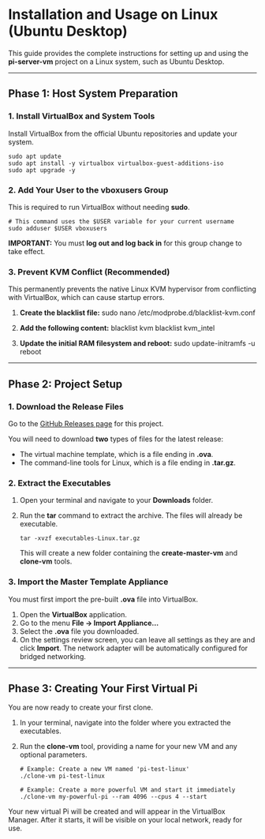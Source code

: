 # Installation and Usage on Linux (Ubuntu Desktop)

This guide provides the complete instructions for setting up and using the **pi-server-vm** project on a Linux system, such as Ubuntu Desktop.

---

## Phase 1: Host System Preparation

### 1. Install VirtualBox and System Tools

Install VirtualBox from the official Ubuntu repositories and update your system.

    sudo apt update
    sudo apt install -y virtualbox virtualbox-guest-additions-iso
    sudo apt upgrade -y

### 2. Add Your User to the vboxusers Group

This is required to run VirtualBox without needing **sudo**.

    # This command uses the $USER variable for your current username
    sudo adduser $USER vboxusers

**IMPORTANT:** You must **log out and log back in** for this group change to take effect.

### 3. Prevent KVM Conflict (Recommended)

This permanently prevents the native Linux KVM hypervisor from conflicting with VirtualBox, which can cause startup errors.

1.  **Create the blacklist file:**
        sudo nano /etc/modprobe.d/blacklist-kvm.conf

2.  **Add the following content:**
        blacklist kvm
        blacklist kvm_intel

3.  **Update the initial RAM filesystem and reboot:**
        sudo update-initramfs -u
        reboot

---

## Phase 2: Project Setup

### 1. Download the Release Files

Go to the [GitHub Releases page](https://github.com/HenkVanHoek/pi-server-vm/releases/latest) for this project.

You will need to download **two** types of files for the latest release:
-   The virtual machine template, which is a file ending in **.ova**.
-   The command-line tools for Linux, which is a file ending in **.tar.gz**.

### 2. Extract the Executables

1.  Open your terminal and navigate to your **Downloads** folder.
2.  Run the **tar** command to extract the archive. The files will already be executable.

        tar -xvzf executables-Linux.tar.gz

    This will create a new folder containing the **create-master-vm** and **clone-vm** tools.

### 3. Import the Master Template Appliance

You must first import the pre-built **.ova** file into VirtualBox.

1.  Open the **VirtualBox** application.
2.  Go to the menu **File -> Import Appliance...**
3.  Select the **.ova** file you downloaded.
4.  On the settings review screen, you can leave all settings as they are and click **Import**. The network adapter will be automatically configured for bridged networking.

---

## Phase 3: Creating Your First Virtual Pi

You are now ready to create your first clone.

1.  In your terminal, navigate into the folder where you extracted the executables.
2.  Run the **clone-vm** tool, providing a name for your new VM and any optional parameters.

        # Example: Create a new VM named 'pi-test-linux'
        ./clone-vm pi-test-linux

        # Example: Create a more powerful VM and start it immediately
        ./clone-vm my-powerful-pi --ram 4096 --cpus 4 --start

Your new virtual Pi will be created and will appear in the VirtualBox Manager. After it starts, it will be visible on your local network, ready for use.
